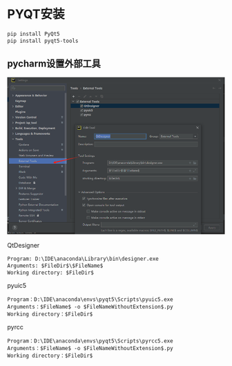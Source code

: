 # PYQT安装

```shell
pip install PyQt5
pip install pyqt5-tools
```


## pycharm设置外部工具

![](./src/pycharm.png)

QtDesigner

```shell
Program: D:\IDE\anaconda\Library\bin\designer.exe
Arguments: $FileDir$\$FileName$
Working directory: $FileDir$
```

pyuic5

```shell
Program：D:\IDE\anaconda\envs\pyqt5\Scripts\pyuic5.exe
Arguments：$FileName$ -o $FileNameWithoutExtension$.py
Working directory：$FileDir$
```

pyrcc

```shell
Program：D:\IDE\anaconda\envs\pyqt5\Scripts\pyrcc5.exe
Arguments：$FileName$ -o $FileNameWithoutExtension$.py
Working directory：$FileDir$
```


